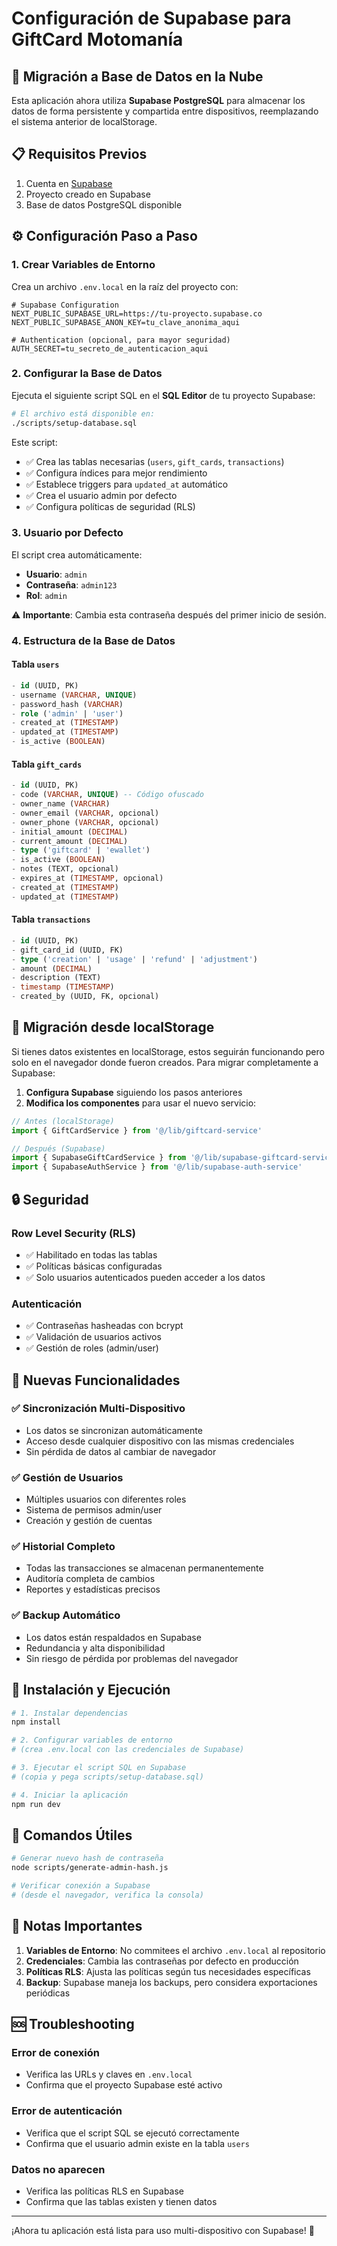 # Configuración de Supabase para GiftCard Motomanía

## 🚀 Migración a Base de Datos en la Nube

Esta aplicación ahora utiliza **Supabase PostgreSQL** para almacenar los datos de forma persistente y compartida entre dispositivos, reemplazando el sistema anterior de localStorage.

## 📋 Requisitos Previos

1. Cuenta en [Supabase](https://supabase.com)
2. Proyecto creado en Supabase
3. Base de datos PostgreSQL disponible

## ⚙️ Configuración Paso a Paso

### 1. Crear Variables de Entorno

Crea un archivo `.env.local` en la raíz del proyecto con:

```env
# Supabase Configuration
NEXT_PUBLIC_SUPABASE_URL=https://tu-proyecto.supabase.co
NEXT_PUBLIC_SUPABASE_ANON_KEY=tu_clave_anonima_aqui

# Authentication (opcional, para mayor seguridad)
AUTH_SECRET=tu_secreto_de_autenticacion_aqui
```

### 2. Configurar la Base de Datos

Ejecuta el siguiente script SQL en el **SQL Editor** de tu proyecto Supabase:

```bash
# El archivo está disponible en:
./scripts/setup-database.sql
```

Este script:
- ✅ Crea las tablas necesarias (`users`, `gift_cards`, `transactions`)
- ✅ Configura índices para mejor rendimiento
- ✅ Establece triggers para `updated_at` automático
- ✅ Crea el usuario admin por defecto
- ✅ Configura políticas de seguridad (RLS)

### 3. Usuario por Defecto

El script crea automáticamente:
- **Usuario**: `admin`
- **Contraseña**: `admin123`
- **Rol**: `admin`

⚠️ **Importante**: Cambia esta contraseña después del primer inicio de sesión.

### 4. Estructura de la Base de Datos

#### Tabla `users`
```sql
- id (UUID, PK)
- username (VARCHAR, UNIQUE)
- password_hash (VARCHAR)
- role ('admin' | 'user')
- created_at (TIMESTAMP)
- updated_at (TIMESTAMP)
- is_active (BOOLEAN)
```

#### Tabla `gift_cards`
```sql
- id (UUID, PK)
- code (VARCHAR, UNIQUE) -- Código ofuscado
- owner_name (VARCHAR)
- owner_email (VARCHAR, opcional)
- owner_phone (VARCHAR, opcional)
- initial_amount (DECIMAL)
- current_amount (DECIMAL)
- type ('giftcard' | 'ewallet')
- is_active (BOOLEAN)
- notes (TEXT, opcional)
- expires_at (TIMESTAMP, opcional)
- created_at (TIMESTAMP)
- updated_at (TIMESTAMP)
```

#### Tabla `transactions`
```sql
- id (UUID, PK)
- gift_card_id (UUID, FK)
- type ('creation' | 'usage' | 'refund' | 'adjustment')
- amount (DECIMAL)
- description (TEXT)
- timestamp (TIMESTAMP)
- created_by (UUID, FK, opcional)
```

## 🔄 Migración desde localStorage

Si tienes datos existentes en localStorage, estos seguirán funcionando pero solo en el navegador donde fueron creados. Para migrar completamente a Supabase:

1. **Configura Supabase** siguiendo los pasos anteriores
2. **Modifica los componentes** para usar el nuevo servicio:

```typescript
// Antes (localStorage)
import { GiftCardService } from '@/lib/giftcard-service'

// Después (Supabase)
import { SupabaseGiftCardService } from '@/lib/supabase-giftcard-service'
import { SupabaseAuthService } from '@/lib/supabase-auth-service'
```

## 🔒 Seguridad

### Row Level Security (RLS)
- ✅ Habilitado en todas las tablas
- ✅ Políticas básicas configuradas
- ✅ Solo usuarios autenticados pueden acceder a los datos

### Autenticación
- ✅ Contraseñas hasheadas con bcrypt
- ✅ Validación de usuarios activos
- ✅ Gestión de roles (admin/user)

## 🌟 Nuevas Funcionalidades

### ✅ **Sincronización Multi-Dispositivo**
- Los datos se sincronizan automáticamente
- Acceso desde cualquier dispositivo con las mismas credenciales
- Sin pérdida de datos al cambiar de navegador

### ✅ **Gestión de Usuarios**
- Múltiples usuarios con diferentes roles
- Sistema de permisos admin/user
- Creación y gestión de cuentas

### ✅ **Historial Completo**
- Todas las transacciones se almacenan permanentemente
- Auditoría completa de cambios
- Reportes y estadísticas precisos

### ✅ **Backup Automático**
- Los datos están respaldados en Supabase
- Redundancia y alta disponibilidad
- Sin riesgo de pérdida por problemas del navegador

## 🚀 Instalación y Ejecución

```bash
# 1. Instalar dependencias
npm install

# 2. Configurar variables de entorno
# (crea .env.local con las credenciales de Supabase)

# 3. Ejecutar el script SQL en Supabase
# (copia y pega scripts/setup-database.sql)

# 4. Iniciar la aplicación
npm run dev
```

## 🔧 Comandos Útiles

```bash
# Generar nuevo hash de contraseña
node scripts/generate-admin-hash.js

# Verificar conexión a Supabase
# (desde el navegador, verifica la consola)
```

## 📝 Notas Importantes

1. **Variables de Entorno**: No commitees el archivo `.env.local` al repositorio
2. **Credenciales**: Cambia las contraseñas por defecto en producción
3. **Políticas RLS**: Ajusta las políticas según tus necesidades específicas
4. **Backup**: Supabase maneja los backups, pero considera exportaciones periódicas

## 🆘 Troubleshooting

### Error de conexión
- Verifica las URLs y claves en `.env.local`
- Confirma que el proyecto Supabase esté activo

### Error de autenticación
- Verifica que el script SQL se ejecutó correctamente
- Confirma que el usuario admin existe en la tabla `users`

### Datos no aparecen
- Verifica las políticas RLS en Supabase
- Confirma que las tablas existen y tienen datos

---

¡Ahora tu aplicación está lista para uso multi-dispositivo con Supabase! 🎉 